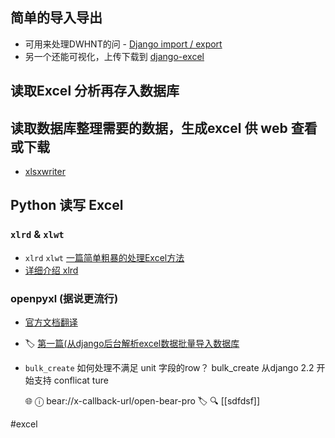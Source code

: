 ## 简单的导入导出
- 可用来处理DWHNT的问 - [Django import / export](https://django-import-export.readthedocs.io/en/latest/)
- 另一个还能可视化，上传下载到 [django-excel](http://django.pyexcel.org/en/latest/)

## 读取Excel 分析再存入数据库

## 读取数据库整理需要的数据，生成excel 供 web 查看或下载
- [xlsxwriter](https://blog.csdn.net/smartwu_sir/article/details/80211792)


## Python 读写 Excel
### `xlrd` & `xlwt`
- `xlrd` `xlwt` [一篇简单粗暴的处理Excel方法](https://www.jianshu.com/p/e862289e651e)
- [详细介绍 xlrd](https://www.jianshu.com/p/7546f4bd2b8a) 

### openpyxl (据说更流行)
- [官方文档翻译](https://www.jianshu.com/p/50b075c5f5e7)

- 🏷 [第一篇(从django后台解析excel数据批量导入数据库](https://segmentfault.com/a/1190000007299536)
  
- `bulk_create` 如何处理不满足 unit 字段的row？ bulk_create 从django 2.2 开始支持 conflicat ture
  
    
    
    
    
    🌐
    ⓘ
    bear://x-callback-url/open-bear-pro
    🏷
    🔍
    [[sdfdsf]]
    
    

 #excel

